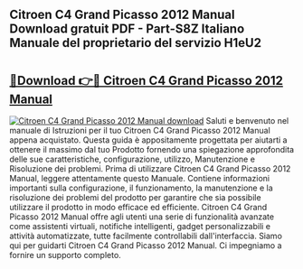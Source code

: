 ## Citroen C4 Grand Picasso 2012 Manual Download gratuit PDF - Part-S8Z Italiano Manuale del proprietario del servizio H1eU2

# <h2><a href="http://dfgezkr.blite.top/?on=Citroen+C4+Grand+Picasso+2012+Manual">🔗Download 👉🔴 Citroen C4 Grand Picasso 2012 Manual</a></h2>

[![Citroen C4 Grand Picasso 2012 Manual download](https://i.imgur.com/lujVjoI.png)](http://dfgezkr.blite.top/?on=Citroen+C4+Grand+Picasso+2012+Manual)
Saluti e benvenuto nel manuale di Istruzioni per il tuo Citroen C4 Grand Picasso 2012 Manual appena acquistato. Questa guida è appositamente progettata per aiutarti a ottenere il massimo dal tuo Prodotto fornendo una spiegazione approfondita delle sue caratteristiche, configurazione, utilizzo, Manutenzione e Risoluzione dei problemi. Prima di utilizzare Citroen C4 Grand Picasso 2012 Manual, leggere attentamente questo Manuale. Contiene informazioni importanti sulla configurazione, il funzionamento, la manutenzione e la risoluzione dei problemi del prodotto per garantire che sia possibile utilizzare il prodotto in modo efficace ed efficiente. Citroen C4 Grand Picasso 2012 Manual offre agli utenti una serie di funzionalità avanzate come assistenti virtuali, notifiche intelligenti, gadget personalizzabili e attività automatizzate, tutte facilmente controllabili dall'interfaccia. Siamo qui per guidarti Citroen C4 Grand Picasso 2012 Manual. Ci impegniamo a fornire un supporto completo.
